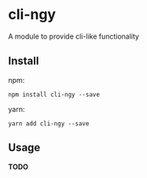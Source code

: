 # cli-ngy

A module to provide cli-like functionality

## Install

npm:

```shell
npm install cli-ngy --save
```
yarn:

```shell
yarn add cli-ngy --save
```

## Usage

__TODO__
